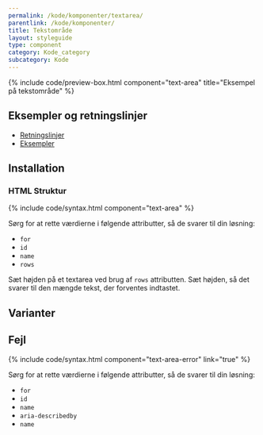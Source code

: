 ```yaml
---
permalink: /kode/komponenter/textarea/
parentlink: /kode/komponenter/
title: Tekstområde
layout: styleguide
type: component
category: Kode_category
subcategory: Kode
---
```


{% include code/preview-box.html component="text-area" title="Eksempel på tekstområde" %}

## Eksempler og retningslinjer
<ul class="nobullet-list">
    <li><a href="/komponenter/textarea/#retningslinjer">Retningslinjer</a></li>
    <li><a href="/komponenter/textarea/">Eksempler</a></li>
</ul>

## Installation

### HTML Struktur

{% include code/syntax.html component="text-area" %}
  
Sørg for at rette værdierne i følgende attributter, så de svarer til din løsning:

- `for`
- `id`
- `name`
- `rows`


Sæt højden på et textarea ved brug af `rows` attributten. Sæt højden, så det svarer til den mængde tekst, der forventes indtastet.

## Varianter

## Fejl

{% include code/syntax.html component="text-area-error" link="true" %}

Sørg for at rette værdierne i følgende attributter, så de svarer til din løsning:

- `for`
- `id`
- `name`
- `aria-describedby`
- `name`
